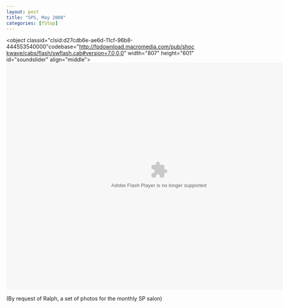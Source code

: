 ```yaml
---
layout: post
title: "SPS, May 2008"
categories: [fStop]
---
```

<object classid="clsid:d27cdb6e-ae6d-11cf-96b8-444553540000"codebase="http://fpdownload.macromedia.com/pub/shockwave/cabs/flash/swflash.cab#version=7,0,0,0" width="807" height="601" id="soundslider" align="middle"><param name="allowScriptAccess" value="always" /><param name="movie" value="soundslider.swf?size=2&format=xml" /><param name="quality" value="high" /><param name="menu" value="false" /><param name="bgcolor" value="#FFFFFF" /><embed src="/blog/pix2008/fmini/soundslider.swf?size=2&format=xml" quality="high" bgcolor="#FFFFFF" width="807" height="601" name="soundslider" align="middle" menu="false" allowScriptAccess="always" type="application/x-shockwave-flash" pluginspage="http://www.macromedia.com/go/getflashplayer" />
</object>

(By request of Ralph, a set of photos for the monthly SP salon)

<!--more-->

